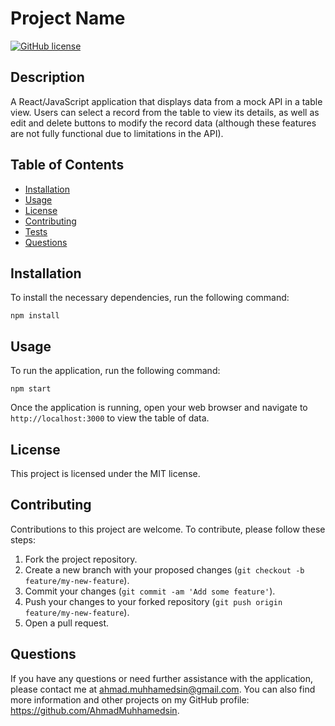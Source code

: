 # Project Name

[![GitHub license](https://img.shields.io/badge/license-MIT-blue.svg)](https://github.com/[username]/[reponame]/blob/main/LICENSE)

## Description

A React/JavaScript application that displays data from a mock API in a table view. Users can select a record from the table to view its details, as well as edit and delete buttons to modify the record data (although these features are not fully functional due to limitations in the API).

## Table of Contents

* [Installation](#installation)
* [Usage](#usage)
* [License](#license)
* [Contributing](#contributing)
* [Tests](#tests)
* [Questions](#questions)

## Installation

To install the necessary dependencies, run the following command:

`npm install`

## Usage

To run the application, run the following command:

`npm start`

Once the application is running, open your web browser and navigate to `http://localhost:3000` to view the table of data.

## License

This project is licensed under the MIT license.

## Contributing

Contributions to this project are welcome. To contribute, please follow these steps:

1. Fork the project repository.
2. Create a new branch with your proposed changes (`git checkout -b feature/my-new-feature`).
3. Commit your changes (`git commit -am 'Add some feature'`).
4. Push your changes to your forked repository (`git push origin feature/my-new-feature`).
5. Open a pull request.

## Questions

If you have any questions or need further assistance with the application, please contact me at ahmad.muhhamedsin@gmail.com. You can also find more information and other projects on my GitHub profile: https://github.com/AhmadMuhhamedsin.
